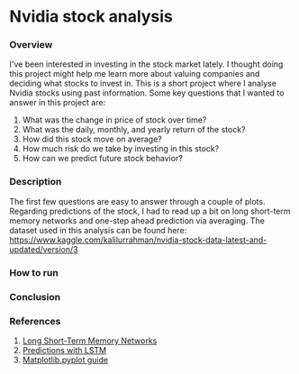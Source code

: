 # Nvidia stock analysis

### Overview
I've been interested in investing in the stock market lately. I thought doing this project might help me learn more about valuing companies and deciding what stocks to invest in. This is a short project where I analyse Nvidia stocks using past information. Some key questions that I wanted to answer in this project are:
1. What was the change in price of stock over time?
2. What was the daily, monthly, and yearly return of the stock?
3. How did this stock move on average?
4. How much risk do we take by investing in this stock?
5. How can we predict future stock behavior?

### Description
The first few questions are easy to answer through a couple of plots. Regarding predictions of the stock, I had to read up a bit on long short-term memory networks and one-step ahead prediction via averaging. The dataset used in this analysis can be found here: https://www.kaggle.com/kalilurrahman/nvidia-stock-data-latest-and-updated/version/3

### How to run

### Conclusion

### References
1. [Long Short-Term Memory Networks](https://machinelearningmastery.com/gentle-introduction-long-short-term-memory-networks-experts/)
2. [Predictions with LSTM](https://www.datacamp.com/community/tutorials/lstm-python-stock-market)
3. [Matplotlib.pyplot guide](matplotlib.pyplot)
